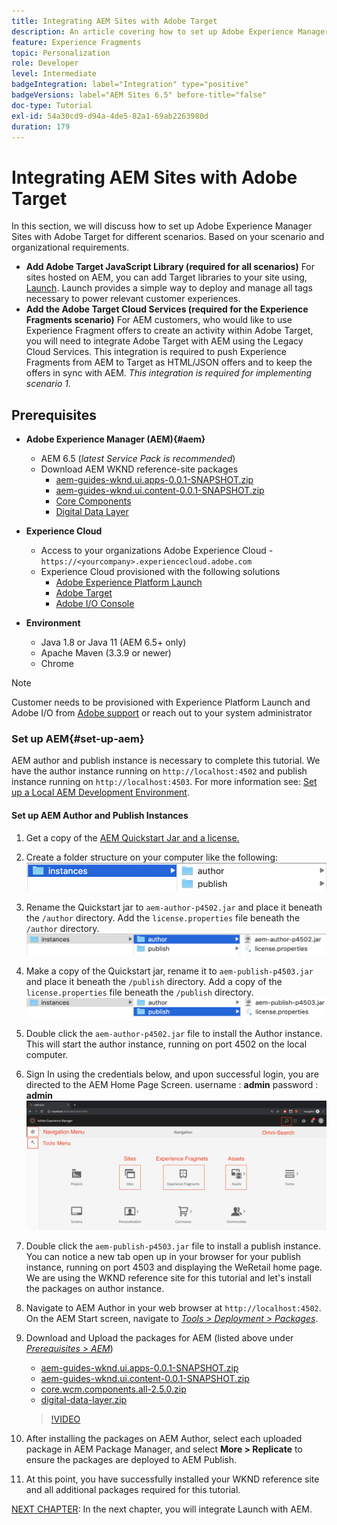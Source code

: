 ```yaml
---
title: Integrating AEM Sites with Adobe Target
description: An article covering how to set up Adobe Experience Manager with Adobe Target for different scenarios.
feature: Experience Fragments
topic: Personalization
role: Developer
level: Intermediate
badgeIntegration: label="Integration" type="positive"
badgeVersions: label="AEM Sites 6.5" before-title="false"
doc-type: Tutorial
exl-id: 54a30cd9-d94a-4de5-82a1-69ab2263980d
duration: 179
---
```

# Integrating AEM Sites with Adobe Target

In this section, we will discuss how to set up Adobe Experience Manager Sites with Adobe Target for different scenarios. Based on your scenario and organizational requirements.

* **Add Adobe Target JavaScript Library (required for all scenarios)**
    For sites hosted on AEM, you can add Target libraries to your site using, [Launch](https://experienceleague.adobe.com/docs/experience-platform/tags/home.html). Launch provides a simple way to deploy and manage all tags necessary to power relevant customer experiences.
* **Add the Adobe Target Cloud Services (required for the Experience Fragments scenario)**
    For AEM customers, who would like to use Experience Fragment offers to create an activity within Adobe Target, you will need to integrate Adobe Target with AEM using the Legacy Cloud Services. This integration is required to push Experience Fragments from AEM to Target as HTML/JSON offers and to keep the offers in sync with AEM. *This integration is required for implementing scenario 1.*

## Prerequisites

* **Adobe Experience Manager (AEM){#aem}**
  * AEM 6.5 (*latest Service Pack is recommended*)
  * Download AEM WKND reference-site packages
    * [aem-guides-wknd.ui.apps-0.0.1-SNAPSHOT.zip](https://github.com/adobe/aem-guides-wknd/releases/download/archetype-18.1/aem-guides-wknd.ui.apps-0.0.1-SNAPSHOT.zip)
    * [aem-guides-wknd.ui.content-0.0.1-SNAPSHOT.zip](https://github.com/adobe/aem-guides-wknd/releases/download/archetype-18.1/aem-guides-wknd.ui.content-0.0.1-SNAPSHOT.zip)
    * [Core Components](https://github.com/adobe/aem-core-wcm-components/releases/download/core.wcm.components.reactor-2.5.0/core.wcm.components.all-2.5.0.zip)
    * [Digital Data Layer](assets/implementation/digital-data-layer.zip)

* **Experience Cloud**
  * Access to your organizations Adobe Experience Cloud - `https://<yourcompany>.experiencecloud.adobe.com`
  * Experience Cloud provisioned with the following solutions
    * [Adobe Experience Platform Launch](https://experiencecloud.adobe.com)
    * [Adobe Target](https://experiencecloud.adobe.com)
    * [Adobe I/O Console](https://console.adobe.io)

* **Environment**
  * Java 1.8 or Java 11 (AEM 6.5+ only)
  * Apache Maven (3.3.9 or newer)
  * Chrome

>[!NOTE]
>
> Customer needs to be provisioned with Experience Platform Launch and Adobe I/O from [Adobe support](https://helpx.adobe.com/contact/enterprise-support.ec.html) or reach out to your system administrator

### Set up AEM{#set-up-aem}

AEM author and publish instance is necessary to complete this tutorial. We have the author instance running on `http://localhost:4502` and publish instance running on `http://localhost:4503`. For more information see: [Set up a Local AEM Development Environment](https://helpx.adobe.com/experience-manager/kt/platform-repository/using/local-aem-dev-environment-article-setup.html).

#### Set up AEM Author and Publish Instances

1. Get a copy of the [AEM Quickstart Jar and a license.](https://helpx.adobe.com/experience-manager/6-5/sites/deploying/using/deploy.html#GettingtheSoftware)
2. Create a folder structure on your computer like the following:
    ![Folder Structure](assets/implementation/aem-setup-1.png)
3. Rename the Quickstart jar to `aem-author-p4502.jar` and place it beneath the `/author` directory. Add the `license.properties` file beneath the `/author` directory.
    ![AEM Author Instance](assets/implementation/aem-setup-author.png)
4. Make a copy of the Quickstart jar, rename it to `aem-publish-p4503.jar` and place it beneath the `/publish` directory. Add a copy of the `license.properties` file beneath the `/publish` directory.
    ![AEM Publish Instance](assets/implementation/aem-setup-publish.png)
5. Double click the `aem-author-p4502.jar` file to install the Author instance. This will start the author instance, running on port 4502 on the local computer.
6. Sign In using the credentials below, and upon successful login, you are directed to the AEM Home Page Screen.
   username : **admin**
   password : **admin**
    ![AEM Publish Instance](assets/implementation/aem-author-home-page.png)
7. Double click the `aem-publish-p4503.jar` file to install a publish instance. You can notice a new tab open up in your browser for your publish instance, running on port 4503 and displaying the WeRetail home page. We are using the WKND reference site for this tutorial and let's install the packages on author instance.
8. Navigate to AEM Author in your web browser at `http://localhost:4502`. On the AEM Start screen, navigate to *[Tools > Deployment > Packages](http://localhost:4502/crx/packmgr/index.jsp)*.
9. Download and Upload the packages for AEM (listed above under *[Prerequisites > AEM](#aem)*)
    * [aem-guides-wknd.ui.apps-0.0.1-SNAPSHOT.zip](https://github.com/adobe/aem-guides-wknd/releases/download/archetype-18.1/aem-guides-wknd.ui.apps-0.0.1-SNAPSHOT.zip)
    * [aem-guides-wknd.ui.content-0.0.1-SNAPSHOT.zip](https://github.com/adobe/aem-guides-wknd/releases/download/archetype-18.1/aem-guides-wknd.ui.content-0.0.1-SNAPSHOT.zip)
    * [core.wcm.components.all-2.5.0.zip](https://github.com/adobe/aem-core-wcm-components/releases/download/core.wcm.components.reactor-2.5.0/core.wcm.components.all-2.5.0.zip)
    * [digital-data-layer.zip](assets/implementation/digital-data-layer.zip)

    >[!VIDEO](https://video.tv.adobe.com/v/28377?quality=12&learn=on)
10. After installing the packages on AEM Author, select each uploaded package in AEM Package Manager, and select **More > Replicate** to ensure the packages are deployed to AEM Publish.
11. At this point, you have successfully installed your WKND reference site and all additional packages required for this tutorial.

[NEXT CHAPTER](./using-launch-adobe-io.md): In the next chapter, you will integrate Launch with AEM.
